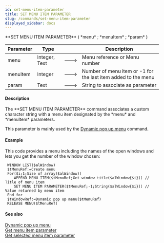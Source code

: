 ```yaml
---
id: set-menu-item-parameter
title: SET MENU ITEM PARAMETER
slug: /commands/set-menu-item-parameter
displayed_sidebar: docs
---
```


<!--REF #_command_.SET MENU ITEM PARAMETER.Syntax-->**SET MENU ITEM PARAMETER** ( *menu* ; *menuItem* ; *param* )<!-- END REF-->
<!--REF #_command_.SET MENU ITEM PARAMETER.Params-->
| Parameter | Type |  | Description |
| --- | --- | --- | --- |
| menu | Integer, Text | &#x1F852; | Menu reference or Menu number |
| menuItem | Integer | &#x1F852; | Number of menu item or -1 for the last item added to the menu |
| param | Text | &#x1F852; | String to associate as parameter |

<!-- END REF-->

#### Description 

<!--REF #_command_.SET MENU ITEM PARAMETER.Summary-->The **SET MENU ITEM PARAMETER** command associates a custom character string with a menu item designated by the *menu* and *menuItem* parameters.<!-- END REF-->

This parameter is mainly used by the [Dynamic pop up menu](dynamic-pop-up-menu.md) command.

#### Example 

This code provides a menu including the names of the open windows and lets you get the number of the window chosen:

```4d
 WINDOW LIST($alWindow)
 $tMenuRef:=Create menu
 For($i;1;Size of array($alWindow))
    APPEND MENU ITEM($tMenuRef;Get window title($alWindow{$i})) // Title of menu item
    SET MENU ITEM PARAMETER($tMenuRef;-1;String($alWindow{$i})) // Value returned by menu item
 End for
 $tWindowRef:=Dynamic pop up menu($tMenuRef)
 RELEASE MENU($tMenuRef)
```

#### See also 

[Dynamic pop up menu](dynamic-pop-up-menu.md)  
[Get menu item parameter](get-menu-item-parameter.md)  
[Get selected menu item parameter](get-selected-menu-item-parameter.md)  